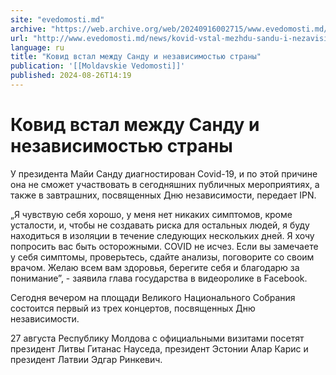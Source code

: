 ```yaml
---
site: "evedomosti.md"
archive: "https://web.archive.org/web/20240916002715/www.evedomosti.md/news/kovid-vstal-mezhdu-sandu-i-nezavisimostyu-strany"
url: "http://www.evedomosti.md/news/kovid-vstal-mezhdu-sandu-i-nezavisimostyu-strany"
language: ru
title: "Ковид встал между Санду и независимостью страны"
publication: '[[Moldavskie Vedomosti]]'
published: 2024-08-26T14:19
---
```


# Ковид встал между Санду и независимостью страны

У президента Майи Санду диагностирован Covid-19, и по этой причине она не сможет участвовать в сегодняшних публичных мероприятиях, а также в завтрашних, посвященных Дню независимости, передает IPN.

„Я чувствую себя хорошо, у меня нет никаких симптомов, кроме усталости, и, чтобы не создавать риска для остальных людей, я буду находиться в изоляции в течение следующих нескольких дней. Я хочу попросить вас быть осторожными. COVID не исчез. Если вы замечаете у себя симптомы, проверьтесь, сдайте анализы, поговорите со своим врачом. Желаю всем вам здоровья, берегите себя и благодарю за понимание”, - заявила глава государства в видеоролике в Facebook.

Сегодня вечером на площади Великого Национального Собрания состоится первый из трех концертов, посвященных Дню независимости.

27 августа Республику Молдова с официальными визитами посетят президент Литвы Гитанас Науседа, президент Эстонии Алар Карис и президент Латвии Эдгар Ринкевич.